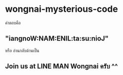 ﻿# wongnai-mysterious-code
 
 คำตอบคือ 
 ## "iangnoW:NAM:ENIL:ta:su:nioJ"
 หรือ อ่านกลับด้านเป็น 
 ## Join us at LINE MAN Wongnai ครับ ^^
